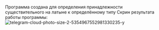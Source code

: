 Программа создана для определения принадлежности существительного на латыне к определённому типу
Скрин результата работы программы:
![telegram-cloud-photo-size-2-5354967552981330235-y](https://github.com/user-attachments/assets/64eea459-d5b6-4df4-a558-c1cbf8151869)

